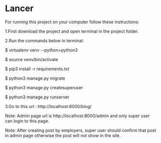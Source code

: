 # Lancer
For running this project on your computer follow these instructions:

1.First download the project and open terminal in the project folder.

2.Run the commands below in terminal:

   $ virtualenv venv --python=python3

   $ source venv/bin/activate

   $ pip3 install -r requirements.txt

   $ python3 manage.py migrate

   $ python3 manage.py createsuperuser

   $ python3 manage.py runserver

3.Go to this url :
http://localhost:8000/blog/

Note: Admin page url is  http://localhost:8000/admin and only super user can login to this page.

Note: After creating post by employers, super user should confirm that post in admin page otherwise the post will not show in the site.
